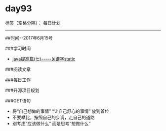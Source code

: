 # day93

标签（空格分隔）： 每日计划

---
##时间--2017年6月15号

###学习时间<br>
* [java提高篇(七)-----关键字static][1]

###阅读文章<br>



###每日工作<br>

###开源项目规划


###GET语句
-   将“自己想做的事情” “让自己舒心的事情” 放到首位
-   不要攀比，按照自己的步调，走自己的道路
-   别考虑“应该做什么” 而是思考“想做什么”


  [1]: http://www.cnblogs.com/chenssy/p/3386721.html
